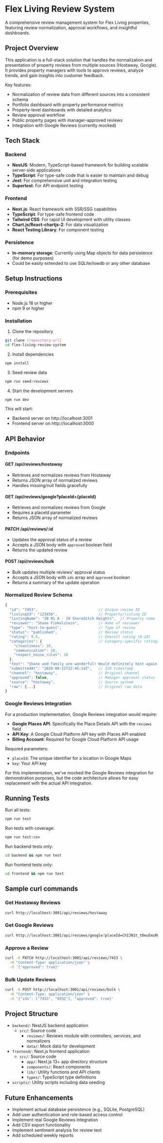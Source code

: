 # Flex Living Review System

A comprehensive review management system for Flex Living properties, featuring review normalization, approval workflows, and insightful dashboards.

## Project Overview

This application is a full-stack solution that handles the normalization and presentation of property reviews from multiple sources (Hostaway, Google). It provides property managers with tools to approve reviews, analyze trends, and gain insights into customer feedback.

Key features:
- Normalization of review data from different sources into a consistent schema
- Portfolio dashboard with property performance metrics
- Property-level dashboards with detailed analytics
- Review approval workflow
- Public property pages with manager-approved reviews
- Integration with Google Reviews (currently mocked)

## Tech Stack

### Backend
- **NestJS**: Modern, TypeScript-based framework for building scalable server-side applications
- **TypeScript**: For type-safe code that is easier to maintain and debug
- **Jest**: For comprehensive unit and integration testing
- **Supertest**: For API endpoint testing

### Frontend
- **Next.js**: React framework with SSR/SSG capabilities
- **TypeScript**: For type-safe frontend code
- **Tailwind CSS**: For rapid UI development with utility classes
- **Chart.js/React-chartjs-2**: For data visualization
- **React Testing Library**: For component testing

### Persistence
- **In-memory storage**: Currently using Map objects for data persistence (for demo purposes)
- Could be easily extended to use SQLite/lowdb or any other database

## Setup Instructions

### Prerequisites
- Node.js 18 or higher
- npm 9 or higher

### Installation

1. Clone the repository
```bash
git clone [repository-url]
cd flex-living-review-system
```

2. Install dependencies
```bash
npm install
```

3. Seed review data
```bash
npm run seed:reviews
```

4. Start the development servers
```bash
npm run dev
```

This will start:
- Backend server on http://localhost:3001
- Frontend server on http://localhost:3000

## API Behavior

### Endpoints

#### GET /api/reviews/hostaway
- Retrieves and normalizes reviews from Hostaway
- Returns JSON array of normalized reviews
- Handles missing/null fields gracefully

#### GET /api/reviews/google?placeId={placeId}
- Retrieves and normalizes reviews from Google
- Requires a placeId parameter
- Returns JSON array of normalized reviews

#### PATCH /api/reviews/:id
- Updates the approval status of a review
- Accepts a JSON body with `approved` boolean field
- Returns the updated review

#### POST /api/reviews/bulk
- Bulk updates multiple reviews' approval status
- Accepts a JSON body with `ids` array and `approved` boolean
- Returns a summary of the update operation

### Normalized Review Schema

```typescript
{
  "id": "7453",                            // Unique review ID
  "listingId": "123456",                   // Property/listing ID
  "listingName": "2B N1 A - 29 Shoreditch Heights",  // Property name
  "reviewer": "Shane Finkelstein",         // Name of reviewer
  "type": "host-to-guest",                 // Type of review
  "status": "published",                   // Review status
  "rating": 9.5,                           // Overall rating (0-10)
  "categories": {                          // Category-specific ratings
    "cleanliness": 10,
    "communication": 10,
    "respect_house_rules": 10
  },
  "text": "Shane and family are wonderful! Would definitely host again :)",
  "submittedAt": "2020-08-21T22:45:14Z",   // ISO timestamp
  "channel": "hostaway",                   // Original channel
  "approved": false,                       // Manager approval status
  "source": "hostaway",                    // Source system
  "raw": {...}                             // Original raw data
}
```

### Google Reviews Integration

For a production implementation, Google Reviews integration would require:

- **Google Places API**: Specifically the Place Details API with the `reviews` field
- **API Key**: A Google Cloud Platform API key with Places API enabled
- **Billing Account**: Required for Google Cloud Platform API usage

Required parameters:
- `placeId`: The unique identifier for a location in Google Maps
- `key`: Your API key

For this implementation, we've mocked the Google Reviews integration for demonstration purposes, but the code architecture allows for easy replacement with the actual API integration.

## Running Tests

Run all tests:
```bash
npm run test
```

Run tests with coverage:
```bash
npm run test:cov
```

Run backend tests only:
```bash
cd backend && npm run test
```

Run frontend tests only:
```bash
cd frontend && npm run test
```

## Sample curl commands

### Get Hostaway Reviews
```bash
curl http://localhost:3001/api/reviews/hostaway
```

### Get Google Reviews
```bash
curl http://localhost:3001/api/reviews/google?placeId=ChIJN1t_tDeuEmsRUsoyG83frY4
```

### Approve a Review
```bash
curl -X PATCH http://localhost:3001/api/reviews/7453 \
  -H "Content-Type: application/json" \
  -d '{"approved": true}'
```

### Bulk Update Reviews
```bash
curl -X POST http://localhost:3001/api/reviews/bulk \
  -H "Content-Type: application/json" \
  -d '{"ids": ["7453", "8932"], "approved": true}'
```

## Project Structure

- `backend/`: NestJS backend application
  - `src/`: Source code
    - `reviews/`: Reviews module with controllers, services, and normalizers
    - `data/`: Mock data for development
- `frontend/`: Next.js frontend application
  - `src/`: Source code
    - `app/`: Next.js 13+ app directory structure
    - `components/`: React components
    - `lib/`: Utility functions and API clients
    - `types/`: TypeScript type definitions
- `scripts/`: Utility scripts including data seeding

## Future Enhancements

- Implement actual database persistence (e.g., SQLite, PostgreSQL)
- Add user authentication and role-based access control
- Implement real Google Reviews integration
- Add CSV export functionality
- Implement sentiment analysis for review text
- Add scheduled weekly reports
